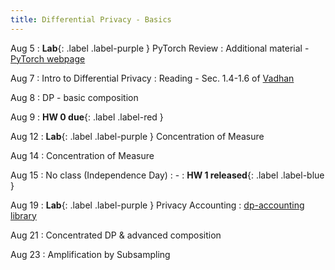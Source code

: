 ```yaml
---
title: Differential Privacy - Basics
---
```


Aug 5
: **Lab**{: .label .label-purple }
    PyTorch Review
  : Additional material - [PyTorch webpage](https://pytorch.org/tutorials/beginner/introyt) 

Aug 7
: Intro to Differential Privacy
  : Reading - Sec. 1.4-1.6 of [Vadhan](https://privacytools.seas.harvard.edu/files/privacytools/files/complexityprivacy_1.pdf)

Aug 8
: DP - basic composition

Aug 9
: **HW 0 due**{: .label .label-red }

Aug 12
: **Lab**{: .label .label-purple } Concentration of Measure

Aug 14
: Concentration of Measure

Aug 15
: No class (Independence Day)
    :   -
: **HW 1 released**{: .label .label-blue }


Aug 19
: **Lab**{: .label .label-purple } Privacy Accounting
    : [dp-accounting library](https://pypi.org/project/dp-accounting/)


Aug 21
: Concentrated DP & advanced composition

Aug 23
: Amplification by Subsampling
